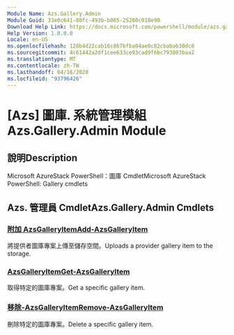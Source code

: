 ```yaml
---
Module Name: Azs.Gallery.Admin
Module Guid: 33e0c641-80fc-493b-b065-25280c018e90
Download Help Link: https://docs.microsoft.com/powershell/module/azs.gallery.admin
Help Version: 1.0.0.0
Locale: en-US
ms.openlocfilehash: 128b4d22cab16c867bfba04ae0c82cbabab30dc8
ms.sourcegitcommit: 4c61442a2df1cee633ce93cad9f6bc793803baa2
ms.translationtype: MT
ms.contentlocale: zh-TW
ms.lasthandoff: 04/16/2020
ms.locfileid: "93796426"
---
```

# <span data-ttu-id="107bf-101">[Azs] 圖庫. 系統管理模組</span><span class="sxs-lookup"><span data-stu-id="107bf-101">Azs.Gallery.Admin Module</span></span>
## <span data-ttu-id="107bf-102">說明</span><span class="sxs-lookup"><span data-stu-id="107bf-102">Description</span></span>
<span data-ttu-id="107bf-103">Microsoft AzureStack PowerShell：圖庫 Cmdlet</span><span class="sxs-lookup"><span data-stu-id="107bf-103">Microsoft AzureStack PowerShell: Gallery cmdlets</span></span>

## <span data-ttu-id="107bf-104">Azs. 管理員 Cmdlet</span><span class="sxs-lookup"><span data-stu-id="107bf-104">Azs.Gallery.Admin Cmdlets</span></span>
### [<span data-ttu-id="107bf-105">附加 AzsGalleryItem</span><span class="sxs-lookup"><span data-stu-id="107bf-105">Add-AzsGalleryItem</span></span>](Add-AzsGalleryItem.md)
<span data-ttu-id="107bf-106">將提供者圖庫專案上傳至儲存空間。</span><span class="sxs-lookup"><span data-stu-id="107bf-106">Uploads a provider gallery item to the storage.</span></span>

### [<span data-ttu-id="107bf-107">AzsGalleryItem</span><span class="sxs-lookup"><span data-stu-id="107bf-107">Get-AzsGalleryItem</span></span>](Get-AzsGalleryItem.md)
<span data-ttu-id="107bf-108">取得特定的圖庫專案。</span><span class="sxs-lookup"><span data-stu-id="107bf-108">Get a specific gallery item.</span></span>

### [<span data-ttu-id="107bf-109">移除-AzsGalleryItem</span><span class="sxs-lookup"><span data-stu-id="107bf-109">Remove-AzsGalleryItem</span></span>](Remove-AzsGalleryItem.md)
<span data-ttu-id="107bf-110">刪除特定的圖庫專案。</span><span class="sxs-lookup"><span data-stu-id="107bf-110">Delete a specific gallery item.</span></span>

